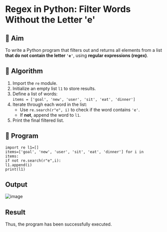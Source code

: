 # Regex in Python: Filter Words Without the Letter 'e'

## 🎯 Aim
To write a Python program that filters out and returns all elements from a list **that do not contain the letter `'e'`**, using **regular expressions (regex)**.

## 🧠 Algorithm
1. Import the `re` module.
2. Initialize an empty list `l1` to store results.
3. Define a list of words:  
   `items = ['goal', 'new', 'user', 'sit', 'eat', 'dinner']`
4. Iterate through each word in the list:
   - Use `re.search(r"e", i)` to check if the word contains `'e'`.
   - If **not**, append the word to `l1`.
5. Print the final filtered list.

## 🧾 Program
```
import re l1=[] 
items=['goal', 'new', 'user', 'sit', 'eat', 'dinner'] for i in 
items: 
if not re.search(r"e",i): 
l1.append(i) 
print(l1)
```
## Output
![image](https://github.com/user-attachments/assets/676f1496-ccbe-4163-81b7-be13b916df10)

## Result
Thus, the program has been successfully executed.
